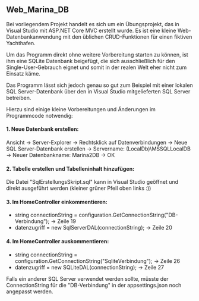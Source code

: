 ﻿## Web_Marina_DB

Bei vorliegendem Projekt handelt es sich um ein Übungsprojekt, das in Visual Studio mit ASP.NET Core MVC erstellt wurde.
Es ist eine kleine Web-Datenbankanwendung mit den üblichen CRUD-Funktionen für einen fiktiven Yachthafen.

Um das Programm direkt ohne weitere Vorbereitung starten zu können, ist ihm eine SQLite Datenbank 
beigefügt, die sich ausschließlich für den Single-User-Gebrauch eignet und somit in der realen Welt 
eher nicht zum Einsatz käme.

Das Programm lässt sich jedoch genau so gut zum Beispiel mit einer lokalen SQL Server-Datenbank über den 
in Visual Studio mitgelieferten SQL Server betreiben.

Hierzu sind einige kleine Vorbereitungen und Änderungen im Programmcode notwendig:

#### 1. Neue Datenbank erstellen:
   Ansicht -> Server-Explorer -> Rechtsklick auf Datenverbindungen -> Neue SQL Server-Datenbank erstellen
   -> Servername: (LocalDb)\MSSQLLocalDB -> Neuer Datenbankname: Marina2DB -> OK

#### 2. Tabelle erstellen und Tabelleninhalt hinzufügen:
   Die Datei "SqlErstellungsSkript.sql" kann in Visual Studio geöffnet und direkt ausgeführt 
   werden (kleiner grüner Pfeil oben links :))

#### 3. Im HomeController einkommentieren:
   
   - string connectionString = configuration.GetConnectionString("DB-Verbindung"); -> Zeile 19
   - datenzugriff = new SqlServerDAL(connectionString); -> Zeile 20 

#### 4. Im HomeController auskommentieren:
  
   - string connectionString = configuration.GetConnectionString("SqliteVerbindung"); -> Zeile 26
   - datenzugriff = new SQLiteDAL(connectionString); -> Zeile 27


Falls ein anderer SQL Server verwendet werden sollte, müsste der ConnectionString
für die "DB-Verbindung" in der appsettings.json noch angepasst werden.

